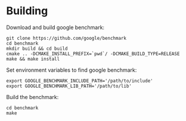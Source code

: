 # Building

Download and build google benchmark:

    git clone https://github.com/google/benchmark
    cd benchmark
    mkdir build && cd build
    cmake .. -DCMAKE_INSTALL_PREFIX=`pwd`/ -DCMAKE_BUILD_TYPE=RELEASE
    make && make install

Set environment variables to find google benchmark:

    export GOOGLE_BENCHMARK_INCLUDE_PATH='/path/to/include'
    export GOOGLE_BENCHMARK_LIB_PATH='/path/to/lib'

Build the benchmark:

    cd benchmark
    make
